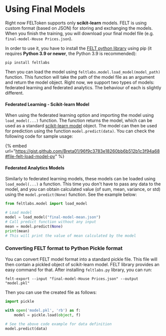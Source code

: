 # Using Final Models

Right now FELToken supports only **scikit-learn** models. FELT is using custom format (based on JSON) for storing and exchanging the models. When you finish the training, you will download your final model file (e.g. `final-model-House Prices.json`).

In order to use it, you have to install the [FELT python library](https://github.com/FELT-Labs/feltlabs.py) using pip (it requires **Python 3.9 or newer**, the Python 3.9 is recommended):

```
pip install feltlabs
```

Then you can load the model using `feltlabs.model.load_model(model_path)` function. This function will take the path of the model file as an argument and return the model object. Right now, we support two types of models: federated learning and federated analytics. The behaviour of each is slightly different.

#### Federated Learning - Scikit-learn Model

When using the federated learning option and importing the model using `load_model(...)` function. The function returns the model, which can be used as a standard [scikit-learn model](https://scikit-learn.org/stable/modules/generated/sklearn.linear\_model.LinearRegression.html) object. The model can then be used for prediction using the function `model.predict(data)`. You can check the following code for sample usage:

{% embed url="https://gist.github.com/Breta01/96f9c3783e18260bb6b512b1c3f94a68#file-felt-load-model-py" %}

#### Federated Analytics Models

Similarly to federated learning models, these models can be loaded using `load_model(...)` a function. This time you don't have to pass any data to the model, and you can obtain calculated value (of sum, mean, variance, or std) using the `model.predict(None)` function. See the example below:

```python
from feltlabs.model import load_model

# Load model
model = load_model("final-model-mean.json")
# Call predict function without any input
mean = model.predict(None)
print(mean)
# This will print the value of mean calculated by the model
```

### Converting FELT format to Python Pickle format

You can convert FELT model format into a standard pickle file. This file will then contain a pickled object of scikit-learn model. FELT library provides an easy command for that. After installing `feltlabs.py` library, you can run:

```
felt-export --input "final-model-House Prices.json" --output "model.pkl"
```

Then you can use the created file as follows:

```python
import pickle

with open('model.pkl', 'rb') as f:
    model = pickle.load(object, f)
    
# See the above code example for data definition
model.predict(data)
```
